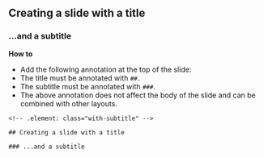 <!-- .element: class="with-subtitle" -->

## Creating a slide with a title

### ...and a subtitle

**How to**
* Add the following annotation at the top of the slide: <!-- .element: class="with-subtitle" -->
* The title must be annotated with `##`.
* The subtitle must be annotated with `###`.
* The above annotation does not affect the body of the slide and can be combined with other layouts.

```
<!-- .element: class="with-subtitle" -->

## Creating a slide with a title

### ...and a subtitle
```

